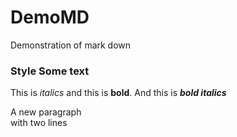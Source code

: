 # DemoMD
Demonstration of mark down
### Style Some text
This is *italics* and this is __bold__.
And this is ***bold italics***

A new paragraph<br>with two lines
